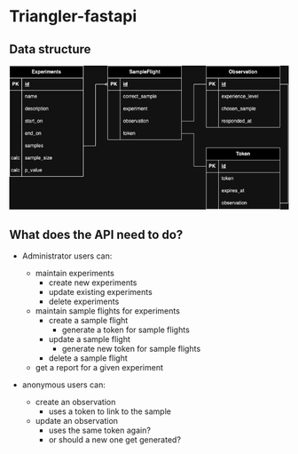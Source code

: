 # Triangler-fastapi

## Data structure

![Triangler-FastAPI Data Model](/.assets/triangler_fastapi_data_model.drawio.png)

## What does the API need to do?

* Administrator users can:
  * maintain experiments
    * create new experiments
    * update existing experiments
    * delete experiments
  * maintain sample flights for experiments
    * create a sample flight
      * generate a token for sample flights
    * update a sample flight
      * generate new token for sample flights
    * delete a sample flight
  * get a report for a given experiment

* anonymous users can:
  * create an observation
    * uses a token to link to the sample
  * update an observation
    * uses the same token again?
    * or should a new one get generated?
